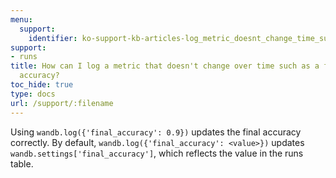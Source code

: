 ```yaml
---
menu:
  support:
    identifier: ko-support-kb-articles-log_metric_doesnt_change_time_such_final
support:
- runs
title: How can I log a metric that doesn't change over time such as a final evaluation
  accuracy?
toc_hide: true
type: docs
url: /support/:filename
---
```


Using `wandb.log({'final_accuracy': 0.9})` updates the final accuracy correctly. By default, `wandb.log({'final_accuracy': <value>})` updates `wandb.settings['final_accuracy']`, which reflects the value in the runs table.